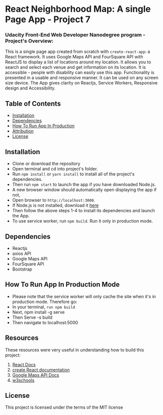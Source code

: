 # React Neighborhood Map: A single Page App - Project 7


### Udacity Front-End Web Developer Nanodegree program - Project's Overview:

This is a single page app created from scratch with `create-react-app`: a React framework. It uses Google Maps API and FourSquare API with ReactJS to display a list of locations around my location. It allows you to search and select each venue and get information on its location.  It is accessible - people with disability can easily use this app. Functionality is presented in a usable and responsive manner. It can be used on any screen size device.  The App gives clarity on Reactjs, Service Workers, Responsive design and Accessibility.

## Table of Contents

* [Installation](#installation)
* [Dependencies](#dependencies)
* [How To Run App In Production](#how-to-run-app-in-production)
* [Attribution](#attribution)
* [License](#license)


## Installation

* Clone or download the repository
* Open terminal and cd into project's folder.
* Run `npm install`  or `yarn install` to install all of the project's dependencies.
* Then run `npm start` to launch the app if you have downloaded Node.js.
* A new browser window should automatically open displaying the app if not,
* Open browser to `http://localhost:3000`.
* If Node.js is not installed, download it [here](https://nodejs.org/en/download/)
* Then follow the above steps 1-4 to install its dependencies and launch the App.
* To use service worker, run `npm build`. Run it only in production mode.


## Dependencies

* Reactjs
* axios API
* Google Maps API
* FourSquare API
* Bootstrap

## How To Run App In Production Mode

* Please note that the service worker will only cache the site
  when it's in production mode. Therefore go:
* In your terminal, `run npm build`
* Next, npm install -g serve
* Then Serve -s build
* Then navigate to localhost:5000


## Resources

These resources were very useful in understanding how to build this project:
1. [React Docs](https://reactjs.org/)
2. [create React documentation](https://github.com/facebookincubator/create-react-app)
3. [Google Maps API Docs](https://developers.google.com/maps/documentation/javascript/adding-a-google-map)
4. [w3schools](https://www.w3schools.com)

## License

This project is licensed under the terms of the MIT license